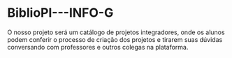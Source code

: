# BiblioPI---INFO-G

O nosso projeto será um catálogo de projetos integradores, onde os alunos podem conferir o processo de criação dos projetos e tirarem suas dúvidas conversando com professores e outros colegas na plataforma.
